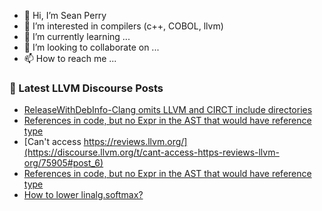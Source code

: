 - 👋 Hi, I’m Sean Perry
- 👀 I’m interested in compilers (c++, COBOL, llvm)
- 🌱 I’m currently learning ...
- 💞️ I’m looking to collaborate on ...
- 📫 How to reach me ...

<!---
s66perry/s66perry is a ✨ special ✨ repository because its `README.md` (this file) appears on your GitHub profile.
You can click the Preview link to take a look at your changes.
--->
### 📕 Latest LLVM Discourse Posts

<!-- DISCOURSE-LLVM:START -->
- [ReleaseWithDebInfo-Clang omits LLVM and CIRCT include directories](https://discourse.llvm.org/t/releasewithdebinfo-clang-omits-llvm-and-circt-include-directories/75985#post_1)
- [References in code, but no Expr in the AST that would have reference type](https://discourse.llvm.org/t/references-in-code-but-no-expr-in-the-ast-that-would-have-reference-type/75982#post_3)
- [Can&#39;t access https://reviews.llvm.org/](https://discourse.llvm.org/t/cant-access-https-reviews-llvm-org/75905#post_6)
- [References in code, but no Expr in the AST that would have reference type](https://discourse.llvm.org/t/references-in-code-but-no-expr-in-the-ast-that-would-have-reference-type/75982#post_2)
- [How to lower linalg.softmax?](https://discourse.llvm.org/t/how-to-lower-linalg-softmax/75983#post_2)
<!-- DISCOURSE-LLVM:END -->
